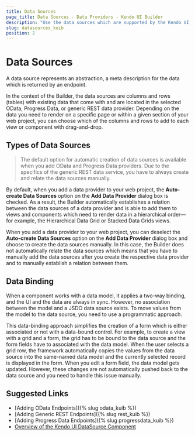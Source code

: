 ```yaml
---
title: Data Sources
page_title: Data Sources - Data Providers - Kendo UI Builder
description: "Use the data sources which are supported by the Kendo UI Builder tool for creating and managing Angular and AngularJS-based web applications."
slug: datasources_kuib
position: 2
---
```


# Data Sources

A data source represents an abstraction, a meta description for the data which is returned by an endpoint.

In the context of the Builder, the data sources are columns and rows (tables) with existing data that come with and are located in the selected OData, Progress Data, or generic REST data provider. Depending on the data you need to render on a specific page or within a given section of your web project, you can choose which of the columns and rows to add to each view or component with drag-and-drop.  

## Types of Data Sources

> The default option for automatic creation of data sources is available when you add OData and Progress Data providers. Due to the specifics of the generic REST data service, you have to always create and relate the data sources manually.  

By default, when you add a data provider to your web project, the **Auto-create Data Sources** option on the **Add Data Provider** dialog box is checked. As a result, the Builder automatically establishes a relation between the data sources of a data provider and is able to add them to views and components which need to render data in a hierarchical order&mdash;for example, the Hierarchical Data Grid or Stacked Data Grids views.

When you add a data provider to your web project, you can deselect the **Auto-create Data Sources** option on the **Add Data Provider** dialog box and choose to create the data sources manually. In this case, the Builder does not automatically relate the data sources which means that you have to manually add the data sources after you create the respective data provider and to manually establish a relation between them.

## Data Binding

When a component works with a data model, it applies a two-way binding, and the UI and the data are always in sync. However, no association between the model and a JSDO data source exists. To move values from the model to the data source, you need to use a programmatic approach.

This data-binding approach simplifies the creation of a form which is either associated or not with a data-bound control. For example, to create a view with a grid and a form, the grid has to be bound to the data source and the form fields have to associated with the data model. When the user selects a grid row, the framework automatically copies the values from the data source into the same-named data model and the currently selected record is displayed in the form. When you edit a form field, the data model gets updated. However, these changes are not automatically pushed back to the data source and you need to handle this issue manually.

## Suggested Links

* [Adding OData Endpoints]({% slug odata_kuib %})
* [Adding Generic REST Endpoints]({% slug rest_kuib %})
* [Adding Progress Data Endpoints]({% slug progressdata_kuib %})
* [Overview of the Kendo UI DataSource Component](https://docs.telerik.com/kendo-ui/framework/datasource/overview)
